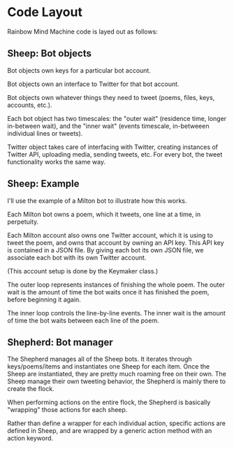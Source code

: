 # Code Layout

Rainbow Mind Machine code is layed out as follows:

## Sheep: Bot objects

Bot objects own keys for a particular bot account.

Bot objects own an interface to Twitter for that bot account.

Bot objects own whatever things they need to tweet (poems, files, keys, accounts, etc.).

Each bot object has two timescales: the "outer wait" (residence time, longer in-between wait), 
and the "inner wait" (events timescale, in-betweeen individual lines or tweets).

Twitter object takes care of interfacing with Twitter, creating instances of Twitter API, 
uploading media, sending tweets, etc. For every bot, the tweet functionality works the same way.

## Sheep: Example

I'll use the example of a Milton bot to illustrate how this works.

Each Milton bot owns a poem, which it tweets, one line at a time, in perpetuity.

Each Milton account also owns one Twitter account, which it is using to tweet the poem,
and owns that account by owning an API key. This API key is contained in a JSON file.
By giving each bot its own JSON file, we associate each bot with its own Twitter account.

(This account setup is done by the Keymaker class.)

The outer loop represents instances of finishing the whole poem.
The outer wait is the amount of time the bot waits once it has finished
the poem, before beginning it again.

The inner loop controls the line-by-line events. 
The inner wait is the amount of time the bot waits between each line of the poem.

## Shepherd: Bot manager

The Shepherd manages all of the Sheep bots.
It iterates through keys/poems/items 
and instantiates one Sheep for each item.
Once the Sheep are instantiated, they are 
pretty much roaming free on their own.
The Sheep manage their own tweeting behavior,
the Shepherd is mainly there to create the flock.

When performing actions on the entire flock,
the Shepherd is basically "wrapping" those actions
for each sheep.

Rather than define a wrapper for each individual action,
specific actions are defined in Sheep, and are wrapped by
a generic action method with an action keyword.


